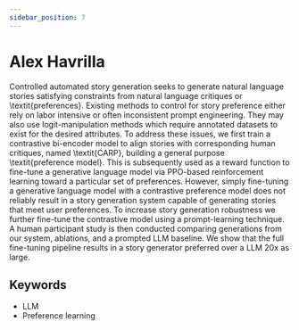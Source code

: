 ```yaml
---
sidebar_position: 7
---
```


# Alex Havrilla

Controlled automated story generation seeks to generate natural language stories satisfying constraints from natural language critiques or \textit{preferences}. Existing methods to control for story preference either rely on labor intensive or often inconsistent prompt engineering. They may also use logit-manipulation methods which require annotated datasets to exist for the desired attributes. To address these issues, we first train a contrastive bi-encoder model to align stories with corresponding human critiques, named \textit{CARP}, building a general purpose \textit{preference model}. This is subsequently used as a reward function to fine-tune a generative language model via PPO-based reinforcement learning toward a particular set of preferences. However, simply fine-tuning a generative language model with a contrastive preference model does not reliably result in a story generation system capable of generating stories that meet user preferences. To increase story generation robustness we further fine-tune the contrastive model using a prompt-learning technique. A human participant study is then conducted comparing generations from our system, ablations, and a prompted LLM baseline. We show that the full fine-tuning pipeline results in a story generator preferred over a LLM 20x as large.

## Keywords
- LLM
- Preference learning

